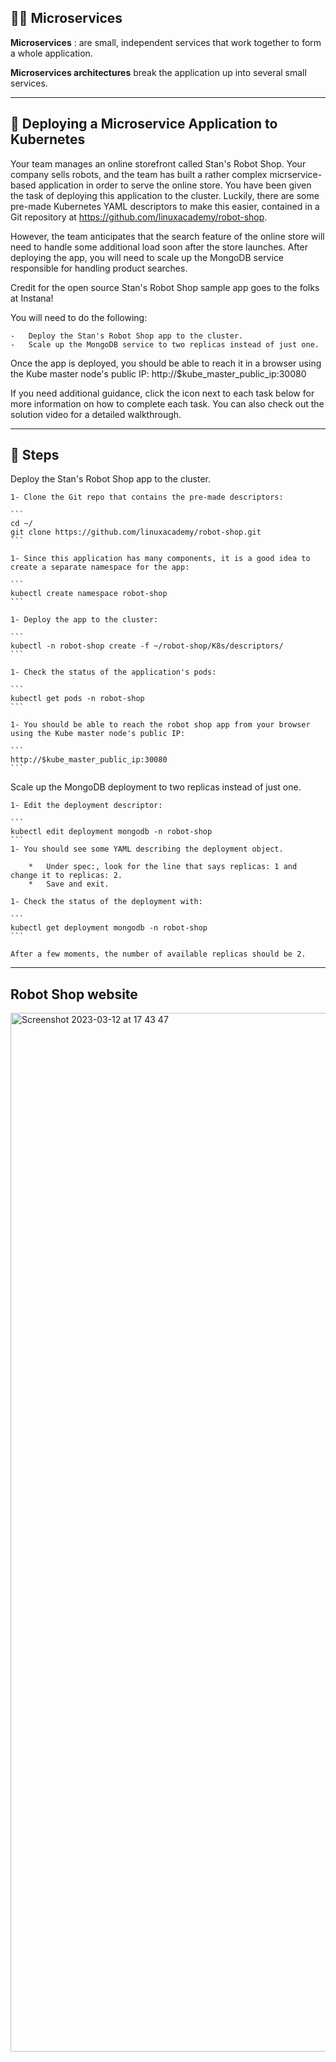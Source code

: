 ## 🥷🏻 Microservices

**Microservices** : are small, independent services that work together to form a whole application.

**Microservices architectures** break the application up into several small services.

----

## 🐝 Deploying a Microservice Application to Kubernetes

Your team manages an online storefront called Stan's Robot Shop. Your company sells robots, and the team has built a rather complex micrservice-based application in order to serve the online store. You have been given the task of deploying this application to the cluster. Luckily, there are some pre-made Kubernetes YAML descriptors to make this easier, contained in a Git repository at https://github.com/linuxacademy/robot-shop.

However, the team anticipates that the search feature of the online store will need to handle some additional load soon after the store launches. After deploying the app, you will need to scale up the MongoDB service responsible for handling product searches.

Credit for the open source Stan's Robot Shop sample app goes to the folks at Instana!

You will need to do the following:

    -   Deploy the Stan's Robot Shop app to the cluster.
    -   Scale up the MongoDB service to two replicas instead of just one.

Once the app is deployed, you should be able to reach it in a browser using the Kube master node's public IP: http://$kube_master_public_ip:30080

If you need additional guidance, click the icon next to each task below for more information on how to complete each task. You can also check out the solution video for a detailed walkthrough.

----

## 🐢 Steps

Deploy the Stan's Robot Shop app to the cluster.

    1- Clone the Git repo that contains the pre-made descriptors:

    ```
    cd ~/
    git clone https://github.com/linuxacademy/robot-shop.git
    ```

    1- Since this application has many components, it is a good idea to create a separate namespace for the app:
    
    ```
    kubectl create namespace robot-shop
    ```

    1- Deploy the app to the cluster:

    ```
    kubectl -n robot-shop create -f ~/robot-shop/K8s/descriptors/
    ```

    1- Check the status of the application's pods:

    ```
    kubectl get pods -n robot-shop
    ```

    1- You should be able to reach the robot shop app from your browser using the Kube master node's public IP:
    
    ```
    http://$kube_master_public_ip:30080
    ```

Scale up the MongoDB deployment to two replicas instead of just one.

    1- Edit the deployment descriptor:

    ```
    kubectl edit deployment mongodb -n robot-shop
    ```
    1- You should see some YAML describing the deployment object.

        *   Under spec:, look for the line that says replicas: 1 and change it to replicas: 2.
        *   Save and exit.

    1- Check the status of the deployment with:

    ```
    kubectl get deployment mongodb -n robot-shop
    ```

    After a few moments, the number of available replicas should be 2.
    
    
----

## Robot Shop website

<img width="1662" alt="Screenshot 2023-03-12 at 17 43 47" src="https://user-images.githubusercontent.com/43513994/224555957-01dbdaf3-0322-42d0-836c-88e12ce6a3d9.png">

